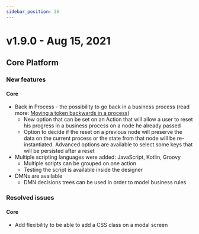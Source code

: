 ```yaml
---
sidebar_position: 26
---
```

# v1.9.0 - Aug 15, 2021

## Core Platform

### New features

#### Core

* Back in Process - the possibility to go back in a business process (read more: [Moving a token backwards in a process](../docs/flowx-designer/managing-a-process-flow/moving-a-token-backwards-in-a-process))
  * New option that can be set on an Action that will allow a user to reset his progress in a business process on a node he already passed
  * Option to decide if the reset on a previous node will preserve the data on the current process or the state from that node will be re-instantiated. Advanced options are available to select some keys that will be persisted after a reset
* Multiple scripting languages were added: JavaScript, Kotlin, Groovy
  * Multiple scripts can be grouped on one action
  * Testing the script is available inside the designer
* DMNs are available
  * DMN decisions trees can be used in order to model business rules

### Resolved issues

#### Core

* Add flexibility to be able to add a CSS class on a modal screen
